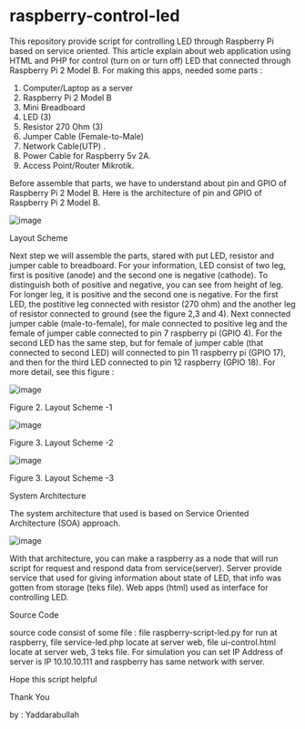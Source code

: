# raspberry-control-led
This repository provide script for controlling LED through Raspberry Pi based on service oriented.
This article explain about web application using HTML and PHP for control (turn on or turn off) LED that connected through Raspberry Pi 2 Model B. For making this apps, needed some parts :
  1.	Computer/Laptop as a server
  2.	Raspberry Pi 2 Model B
  3.	Mini Breadboard
  4.	LED (3)
  5.	Resistor 270 Ohm (3)
  6.	Jumper Cable (Female-to-Male) 
  7.	Network Cable(UTP) .
  8.	Power Cable for Raspberry 5v 2A.
  9.	Access Point/Router Mikrotik.

Before assemble that parts, we have to understand about pin and GPIO of Raspberry Pi 2 Model B. Here is the architecture of pin and GPIO of Raspberry Pi 2 Model B.

![image](http://yaddarabullah.net/raspberry-control-led/Pin-GPIO-Raspberry.png)

Layout Scheme

Next step we will assemble the parts, stared with put LED, resistor and jumper cable to breadboard. For your information, LED consist of two leg, first is positive (anode) and the second one is negative (cathode). To distinguish both of positive and negative, you can see from height of leg. For longer leg, it is positive and the second one is negative. For the first LED, the postitive leg connected with resistor (270 ohm) and the another leg of resistor connected to ground (see the figure 2,3 and 4). Next connected jumper cable (male-to-female), for male connected to positive leg and the female of jumper cable connected to pin 7 raspberry pi (GPIO 4). For the second LED has the same step, but for female of jumper cable (that connected to second LED) will connected to pin 11 raspberry pi (GPIO 17), and then for the third LED connected to pin 12 raspberry (GPIO 18). For more detail, see this figure : 

![image](http://yaddarabullah.net/raspberry-control-led/figure1.png)

Figure 2. Layout Scheme -1

![image](http://yaddarabullah.net/raspberry-control-led/figure2.png)

Figure 3. Layout Scheme -2

![image](http://yaddarabullah.net/raspberry-control-led/figure3.png)

Figure 3. Layout Scheme -3

System Architecture

The system architecture that used is based on Service Oriented Architecture (SOA) approach.

![image](http://yaddarabullah.net/raspberry-control-led/figure4.png)

With that architecture, you can make a raspberry as a node that will run script for request and respond data from service(server). Server provide service that used for giving information about state of LED, that info was gotten from storage (teks file). Web apps (html) used as interface for controlling LED.

Source Code

source code consist of some file : file raspberry-script-led.py for run at raspberry, file service-led.php locate at server web, file ui-control.html locate at server web, 3 teks file. For simulation you can set IP Address of server is IP 10.10.10.111 and raspberry has same network with server.

Hope this script helpful

Thank You

by : Yaddarabullah


